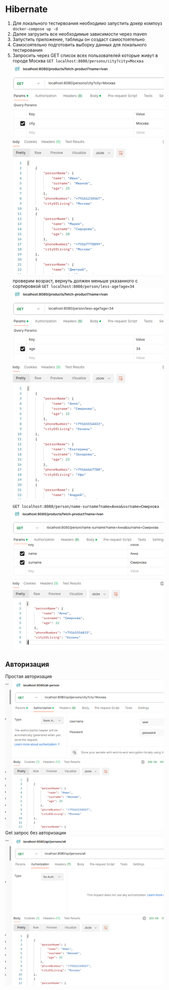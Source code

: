 # Hibernate

1) Для локального тестирвоания необходимо запустить докер компоуз
`docker-compose up -d`
2) Далее загрузить все необходимые зависимости через maven
3) Запустить приложение, таблицы он создаст самостоятельно 
4) Самосоятельно подготовить выборку данных для локального тестирования
5) Запросить через GET список всех пользователей которые живут в городе Москва
`GET localhost:8080/persons/city?city=Москва`
![img_1.png](img_1.png)
проверим возраст, вернуть должен меньше указанного с сортировкой
`GET localhost:8080/person/less-age?age=34`
![img.png](img.png)
`GET localhost:8080/person/name-surname?name=Анна&surname=Смирнова`
![img_2.png](img_2.png)
## Авторизация

Простая авторизация
![img_3.png](img_3.png)
Get запрос без авторизации
![img_4.png](img_4.png)